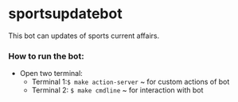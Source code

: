 # sportsupdatebot
This bot can updates of sports current affairs.

### How to run the bot: 

- Open two terminal:
  - Terminal 1:`$ make action-server` ~ for custom actions of bot 
  -  Terminal 2: `$ make cmdline` ~ for interaction with bot

